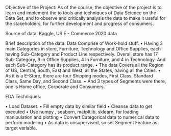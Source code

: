 
Objective of the Project:
As of the course, the objective of the project is to learn and implement the to tools and techniques of Data Science on the Data Set, and to observe and critically analysis the data to make it useful for the stakeholders, for further development and progress of consumers.

Source of data:
Kaggle, US E - Commerce 2020 data

Brief description of the data:
Data Comprise of Work-hold stuff.
•	Having 3 main Categories in store, Furniture, Technology and Office Supplies, each having Sub-Category and Product Line respectively. Overall store has 17 Sub-Category, 9 in Office Supplies, 4 in Furniture, and 4 in Technology. And each Sub-Category has its product range.
•	The data Covers all the Region of US, Central, South, East and West, all the States, having all the Cities.
•	As it is a E-Store, there are four Shipping modes, First Class, Standard Class, Same Day, and Second Class.
•	And 3 types of Segments were there, one is Home office, Corporate and Consumers. 

EDA Techniques:

•	Load Dataset.
•	Fill empty data by similar field
•	Cleanse data to get executed
•	Use numpy , seaborn, matpltlib, sklearn, for loading manipulation and plotting
•	Convert Categorical data to numerical data to perform modeling
•	As data is unsupervised, so set Segment Feature as target variable.
